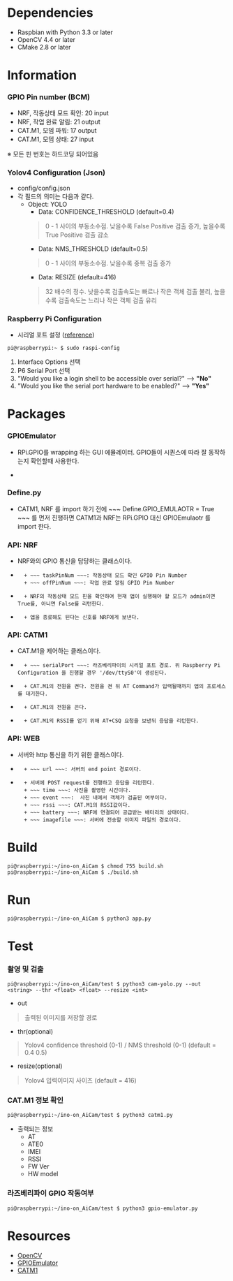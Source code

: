 # Dependencies
- Raspbian with Python 3.3 or later
- OpenCV 4.4 or later
- CMake 2.8 or later

# Information
### GPIO Pin number (BCM)
+ NRF, 작동상태 모드 확인: 20 input   
+ NRF, 작업 완료 알림: 21 output   
+ CAT.M1, 모뎀 파워: 17 output   
+ CAT.M1, 모뎀 상태: 27 input   

※ 모든 핀 번호는 하드코딩 되어있음   

### Yolov4 Configuration (Json)
+ config/config.json
+ 각 필드의 의미는 다음과 같다.
    + Object: YOLO
        + Data: CONFIDENCE_THRESHOLD (default=0.4)
        > 0 - 1 사이의 부동소수점. 낮을수록 False Positive 검출 증가, 높을수록 True Positive 검출 감소
        + Data: NMS_THRESHOLD (default=0.5)
        > 0 - 1 사이의 부동소수점. 낮을수록 중복 검출 증가
        + Data: RESIZE (default=416)
        > 32 배수의 정수. 낮을수록 검출속도는 빠르나 작은 객체 검출 불리, 높을수록 검출속도는 느리나 작은 객체 검출 유리
    
### Raspberry Pi Configuration
+ 시리얼 포트 설정 ([reference](https://github.com/codezoo-ltd/CodeZoo_CATM1_Arduino/blob/master/Hands-ON/Cat.M1_RaspberryPi(with%20Python)_HandsON.pdf))
```console
pi@raspberrypi:~ $ sudo raspi-config
```
1. Interface Options 선택   
2. P6 Serial Port 선택
3. "Would you like a login shell to be accessible over serial?" --> **"No"**
4. "Would you like the serial port hardware to be enabled?" --> **"Yes"**

# Packages
### GPIOEmulator
+ RPi.GPIO를 wrapping 하는 GUI 에뮬레이터. GPIO들이 시퀀스에 따라 잘 동작하는지 확인할때 사용한다.
+ ~~~ app.py ~~~ 의 7번째 라인인 ~~~ Define.GPIO_EMULATOR = True ~~~ 의 주석을 해제하면 ~~~ app.py ~~~ 실행시 라즈베리파이의 GPIO가 에뮬레이터와 연결된다. 이 때 GPIO는 물리적인 기능을 하지 않고 GUI 상에서 입력/출력 여부만을 보여준다.

### Define.py
+ CATM1, NRF 를 import 하기 전에 ~~~ Define.GPIO_EMULAOTR = True ~~~ 를 먼저 진행하면 CATM1과 NRF는 RPi.GPIO 대신 GPIOEmulaotr 를 import 한다.

### API: NRF
+ NRF와의 GPIO 통신을 담당하는 클래스이다.
+ ~~~ NRF(taskPinNum, offPinNum) ~~~
    + ~~~ taskPinNum ~~~: 작동상태 모드 확인 GPIO Pin Number
    + ~~~ offPinNum ~~~: 작업 완료 알림 GPIO Pin Number
+ ~~~ isAdminMode(timeout): Bool ~~~
    + NRF의 작동상태 모드 핀을 확인하여 현재 앱이 실행해야 할 모드가 admin이면 True를, 아니면 False를 리턴한다.
+ ~~~ pwrOffPi(): Void ~~~
    + 앱을 종료해도 된다는 신호를 NRF에게 보낸다.

### API: CATM1
+ CAT.M1을 제어하는 클래스이다. 
+ ~~~ CATM1(serialPort='/dev/ttyS0', baudrate=115200, pwePinNum=17, statPinNum=27) ~~~
    + ~~~ serialPort ~~~: 라즈베리파이의 시리얼 포트 경로. 위 Raspberry Pi Configuration 을 진행할 경우 '/dev/ttyS0'이 생성된다.
+ ~~~ pwrOnModem(): Void ~~~
    + CAT.M1의 전원을 켠다. 전원을 켠 뒤 AT Command가 입력될때까지 앱의 프로세스를 대기한다.
+ ~~~ pwrOffModem(): Void ~~~
    + CAT.M1의 전원을 끈다.
+ ~~~ getRSSI(timeout=None): str ~~~
    + CAT.M1의 RSSI를 얻기 위해 AT+CSQ 요청을 보낸뒤 응답을 리턴한다.

### API: WEB
+ 서버와 http 통신을 하기 위한 클래스이다.
+ ~~~ WEB(url) ~~~
    + ~~~ url ~~~: 서버의 end point 경로이다.
+ ~~~ post(time, event, rssi, battery, imagefile=None): str ~~~
    + 서버에 POST request를 진행하고 응답을 리턴한다.
    + ~~~ time ~~~: 사진을 촬영한 시간이다.
    + ~~~ event ~~~:  사진 내에서 객체가 검출된 여부이다.
    + ~~~ rssi ~~~: CAT.M1의 RSSI값이다.
    + ~~~ battery ~~~: NRF에 연결되어 공급받는 배터리의 상태이다.
    + ~~~ imagefile ~~~: 서버에 전송할 이미지 파일의 경로이다.

# Build
```console
pi@raspberrypi:~/ino-on_AiCam $ chmod 755 build.sh
pi@raspberrypi:~/ino-on_AiCam $ ./build.sh
```

# Run
```console
pi@raspberrypi:~/ino-on_AiCam $ python3 app.py
```

# Test
### 촬영 및 검출
```console
pi@raspberrypi:~/ino-on_AiCam/test $ python3 cam-yolo.py --out <string> --thr <float> <float> --resize <int>
```
* out
> 출력된 이미지를 저장할 경로
* thr(optional)
> Yolov4 confidence threshold (0-1) / NMS threshold (0-1) (default = 0.4 0.5)
* resize(optional)
> Yolov4 입력이미지 사이즈 (default = 416)

### CAT.M1 정보 확인
```console
pi@raspberrypi:~/ino-on_AiCam/test $ python3 catm1.py
```
+ 출력되는 정보
    + AT   
    + ATE0   
    + IMEI   
    + RSSI   
    + FW Ver   
    + HW model   

### 라즈베리파이 GPIO 작동여부 
```console
pi@raspberrypi:~/ino-on_AiCam/test $ python3 gpio-emulator.py
```

# Resources
* [OpenCV](https://opencv.org/)
* [GPIOEmulator](https://sourceforge.net/projects/pi-gpio-emulator/)
* [CATM1](https://github.com/codezoo-ltd/CAT.M1_RaspberryPi/)
